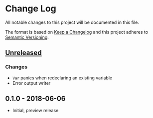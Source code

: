 # Change Log


All notable changes to this project will be documented in this file.

The format is based on [Keep a Changelog](http://keepachangelog.com/en/1.0.0/)
and this project adheres to [Semantic Versioning](http://semver.org/spec/v2.0.0.html).


## [Unreleased]

### Changes

- `Var` panics when redeclaring an existing variable
- Error output writer


## 0.1.0 - 2018-06-06

- Initial, preview release


[Unreleased]: https://github.com/goph/emperror/compare/v0.1.0...HEAD
